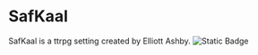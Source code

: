 # SafKaal
SafKaal is a ttrpg setting created by Elliott Ashby.
![Static Badge](https://img.shields.io/badge/Wiki?style=flat&link=https%3A%2F%2Faethar01.github.io%2FSafKaal%2F)
